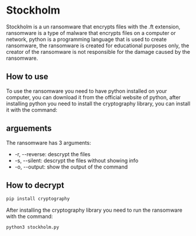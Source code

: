  <h1 aling="center"> Stockholm </h1>

<p> Stockholm is a un ransomware that encrypts files with the .ft extension, ransomware is a type of malware that encrypts files on a computer or network, python is a programming language that is used to create ransomware, the ransomware is created for educational purposes only, the creator of the ransomware is not responsible for the damage caused by the ransomware. </p>

<h2> How to use </h2>

<p> To use the ransomware you need to have python installed on your computer, you can download it from the official website of python, after installing python you need to install the cryptography library, you can install it with the command: </p>

<h2> arguements </h2>

<p> The ransomware has 3 arguments: </p>

<ul>
 <li> -r, --reverse: descrypt the files </li>
 <li> -s, --silent: descrypt the files without showing info </li>
 <li> -o, --output: show the output of the command </li>
</ul>

<h2> How to decrypt </h2>

```bash
pip install cryptography
```

<p> After installing the cryptography library you need to run the ransomware with the command: </p>

```bash
python3 stockholm.py
```




